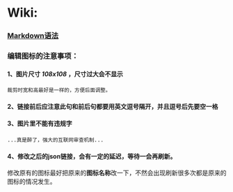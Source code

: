 # Wiki:

### **[Markdown语法](https://docs.github.com/cn/get-started/writing-on-github/getting-started-with-writing-and-formatting-on-github/basic-writing-and-formatting-syntax)**

### 编辑图标的注意事项：

#### 1、图片尺寸 *108x108* ，尺寸过大会不显示

`裁剪时宽和高最好是一样的，方便后面调整。`

#### 2、链接前后应注意此句和前后句都要用英文逗号隔开，并且逗号后先要空一格

#### 3、图片里不能有违规字

`...真是醉了，强大的互联网审查机制...`

#### 4、修改之后的json链接，会有一定的延迟，等待一会再刷新。

修改原有的图标最好把原来的**图标名称**改一下，不然会出现刷新很多次都是原来的图标的情况发生。

